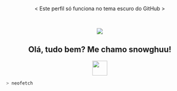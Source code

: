 <p align="center">< Este perfil só funciona no tema escuro do GitHub ></p>
<br>

<p align="center">
  <img src="https://capsule-render.vercel.app/api?type=waving&height=100&color=00BFFF&section=header"/>
</p>

<h2 align="center">Olá, tudo bem? Me chamo snowghuu!</h2>

<p align="center">
  <img src="https://i.imgur.com/eQQcBg7.png" width="40"/>
</p>

```zsh
> neofetch

